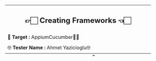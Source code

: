 <table width="358" style="height: 170px; width: 480px;">
<tbody>
<tr style="height: 62px;">
<td style="height: 62px; width: 470px;">
<h2 style="text-align: center;"><strong>👉🏻&nbsp;</strong><strong>Creating Frameworks&nbsp;</strong><strong>👈🏻</strong></h2>
</td>
</tr>
<tr style="height: 36px;">
<td style="height: 36px; width: 470px;">📌&nbsp;<strong>Target :</strong>&nbsp;AppiumCucumber🥒📲
</tr>
<tr style="height: 36px;">
<td style="height: 36px; width: 470px;">🤓&nbsp;<strong>Tester Name :</strong>&nbsp;Ahmet Yazicioglu🤓</td>
</tbody></tr>
<tr style="height: 36px;">
<td style="height: 36px; width: 470px;">✍️&nbsp;<strong>Sign :</strong>&nbsp;Hoc est enim corpus meum👻</td>
</table>
